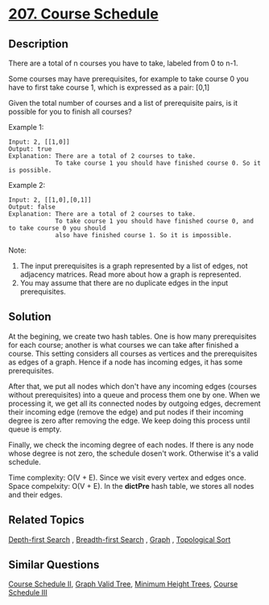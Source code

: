 # [207. Course Schedule](https://leetcode.com/problems/course-schedule)

## Description

There are a total of n courses you have to take, labeled from 0 to n-1.

Some courses may have prerequisites, for example to take course 0 you have to first take course 1, which is expressed as a pair: [0,1]

Given the total number of courses and a list of prerequisite pairs, is it possible for you to finish all courses?

Example 1:

```
Input: 2, [[1,0]] 
Output: true
Explanation: There are a total of 2 courses to take. 
             To take course 1 you should have finished course 0. So it is possible.
```

Example 2:

```
Input: 2, [[1,0],[0,1]]
Output: false
Explanation: There are a total of 2 courses to take. 
             To take course 1 you should have finished course 0, and to take course 0 you should
             also have finished course 1. So it is impossible.
```

Note:

1. The input prerequisites is a graph represented by a list of edges, not adjacency matrices. Read more about how a graph is represented.
2. You may assume that there are no duplicate edges in the input prerequisites.

## Solution

At the begining, we create two hash tables. One is how many prerequisites for each course; another is what courses we can take after finished a course. This setting considers all courses as vertices and the prerequisites as edges of a graph. Hence if a node has incoming edges, it has some prerequisites.

After that, we put all nodes which don't have any incoming edges (courses without prerequisites) into a queue and process them one by one. When we processing it, we get all its connected nodes by outgoing edges, decrement their incoming edge (remove the edge) and put nodes if their incoming degree is zero after removing the edge. We keep doing this process until queue is empty.

Finally, we check the incoming degree of each nodes. If there is any node whose degree is not zero, the schedule dosen't work. Otherwise it's a valid schedule.

Time complexity: O(V + E). Since we visit every vertex and edges once. <br>
Space compelxity: O(V + E). In the **dictPre** hash table, we stores all nodes and their edges.

## Related Topics

[Depth-first Search](https://leetcode.com/tag/depth-first-search/) , [Breadth-first Search](https://leetcode.com/tag/breadth-first-search/) , [Graph](https://leetcode.com/tag/graph/) , [Topological Sort](https://leetcode.com/tag/topological-sort/) 

## Similar Questions

[Course Schedule II](https://leetcode.com/problems/course-schedule-ii/), [Graph Valid Tree](https://leetcode.com/problems/graph-valid-tree/), [Minimum Height Trees](https://leetcode.com/problems/minimum-height-trees/), [Course Schedule III](https://leetcode.com/problems/course-schedule-iii/)
